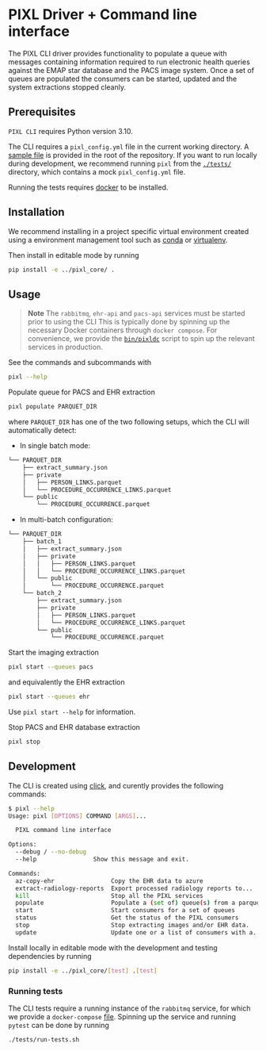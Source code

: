 # PIXL Driver + Command line interface

The PIXL CLI driver provides functionality to populate a queue with messages containing information
required to run electronic health queries against the EMAP star database and the PACS image system.
Once a set of queues are populated the consumers can be started, updated and the system extractions
stopped cleanly.

## Prerequisites

`PIXL CLI` requires Python version 3.10.

The CLI requires a `pixl_config.yml` file in the current working directory. A
[sample file](../pixl_config.yml.sample) is provided in the root of the repository. If you want to
run locally during development, we recommend running `pixl` from the [`./tests/`](./tests/)
directory, which contains a mock `pixl_config.yml` file.

Running the tests requires [docker](https://docs.docker.com/get-docker/) to be installed.

## Installation

We recommend installing in a project specific virtual environment created using a environment
management tool such as [conda](https://docs.conda.io/en/latest/) or
[virtualenv](https://virtualenv.pypa.io/en/latest/).

Then install in editable mode by running

```bash
pip install -e ../pixl_core/ .
```

## Usage

> **Note** The `rabbitmq`, `ehr-api` and `pacs-api` services must be started prior to using the CLI
> This is typically done by spinning up the necessary Docker containers through `docker compose`.
> For convenience, we provide the [`bin/pixldc`](../bin/pixldc) script to spin up the relevant
> services in production.

See the commands and subcommands with

```bash
pixl --help
```

Populate queue for PACS and EHR extraction

```bash
pixl populate PARQUET_DIR
```

where `PARQUET_DIR` has one of the two following setups, which the CLI will automatically detect:

* In single batch mode:
```sh
└── PARQUET_DIR
    ├── extract_summary.json
    ├── private
    │   ├── PERSON_LINKS.parquet
    │   └── PROCEDURE_OCCURRENCE_LINKS.parquet
    └── public
        └── PROCEDURE_OCCURRENCE.parquet
```

* In multi-batch configuration:
```sh
└── PARQUET_DIR
    ├── batch_1
    │   ├── extract_summary.json
    │   ├── private
    │   │   ├── PERSON_LINKS.parquet
    │   │   └── PROCEDURE_OCCURRENCE_LINKS.parquet
    │   └── public
    │       └── PROCEDURE_OCCURRENCE.parquet
    └── batch_2
        ├── extract_summary.json
        ├── private
        │   ├── PERSON_LINKS.parquet
        │   └── PROCEDURE_OCCURRENCE_LINKS.parquet
        └── public
            └── PROCEDURE_OCCURRENCE.parquet
```


Start the imaging extraction

```bash
pixl start --queues pacs
```

and equivalently the EHR extraction

```bash
pixl start --queues ehr
```

Use `pixl start --help` for information.

Stop PACS and EHR database extraction

```bash
pixl stop
```

## Development

The CLI is created using [click](https://click.palletsprojects.com/en/8.0.x/), and curently provides
the following commands:

```sh
$ pixl --help
Usage: pixl [OPTIONS] COMMAND [ARGS]...

  PIXL command line interface

Options:
  --debug / --no-debug
  --help                Show this message and exit.

Commands:
  az-copy-ehr                Copy the EHR data to azure
  extract-radiology-reports  Export processed radiology reports to...
  kill                       Stop all the PIXL services
  populate                   Populate a (set of) queue(s) from a parquet...
  start                      Start consumers for a set of queues
  status                     Get the status of the PIXL consumers
  stop                       Stop extracting images and/or EHR data.
  update                     Update one or a list of consumers with a...
```

Install locally in editable mode with the development and testing dependencies by running

```bash
pip install -e ../pixl_core/[test] .[test]
```

### Running tests

The CLI tests require a running instance of the `rabbitmq` service, for which we provide a
`docker-compose` [file](./tests/docker-compose.yml). Spinning up the service and running `pytest`
can be done by running

```bash
./tests/run-tests.sh
```
